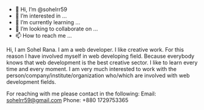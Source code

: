 - 👋 Hi, I’m @sohelrr59
- 👀 I’m interested in ...
- 🌱 I’m currently learning ...
- 💞️ I’m looking to collaborate on ...
- 📫 How to reach me ...

<!---
sohelrr59/sohelrr59 is a ✨ special ✨ repository because its `README.md` (this file) appears on your GitHub profile.
You can click the Preview link to take a look at your changes.
--->

Hi, I am Sohel Rana. I am a web developer. I like creative work. For this reason I have involved myself in web developing field. Because everybody knows that web development
is the best creative sector. I like to learn every time and every moment. I am very much interested to work with the person/company/institute/organization who/which are involved 
with web development fields.

For reaching with me please contact in the following:
Email: sohelrr59@gmail.com
Phone: +880 1729753365
